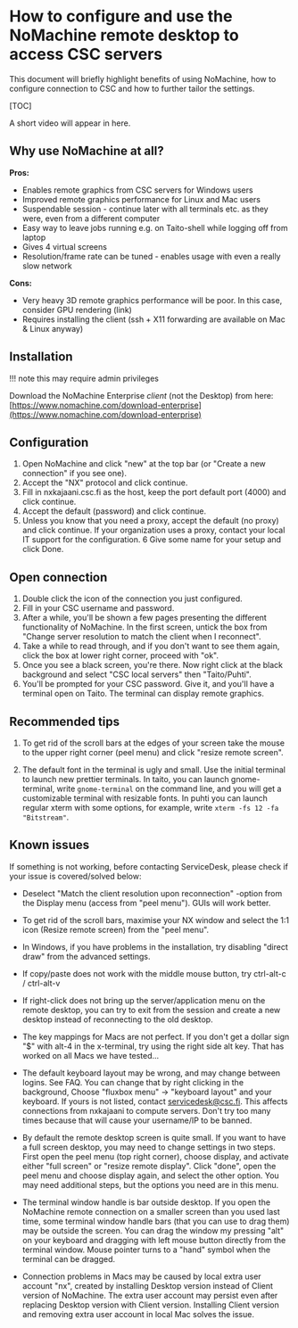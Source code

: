# How to configure and use the NoMachine remote desktop to access CSC servers

This document will briefly highlight benefits of using NoMachine, how to configure
connection to CSC and how to further tailor the settings.

[TOC]

A short video will appear in here.

## Why use NoMachine at all?

**Pros:**

- Enables remote graphics from CSC servers for Windows users
- Improved remote graphics performance for Linux and Mac users
- Suspendable session - continue later with all terminals etc. as they were, even from a different computer
- Easy way to leave jobs running e.g. on Taito-shell while logging off from laptop
- Gives 4 virtual screens
- Resolution/frame rate can be tuned - enables usage with even a really slow network

**Cons:**

- Very heavy 3D remote graphics performance will be poor. In this case, consider GPU rendering (link)
- Requires installing the client (ssh + X11 forwarding are available on Mac & Linux anyway)

## Installation

!!! note 
    this may require admin privileges

Download the NoMachine Enterprise _client_ (not the Desktop) from here: [https://www.nomachine.com/download-enterprise](https://www.nomachine.com/download-enterprise)

## Configuration

1.   Open NoMachine and click "new" at the top bar (or "Create a new connection" if you see one).
2.   Accept the "NX" protocol and click continue.
3.   Fill in nxkajaani.csc.fi as the host, keep the port default port (4000) and click continue.
4.   Accept the default (password) and click continue.
5.   Unless you know that you need a proxy, accept the default (no proxy) and click continue. If your organization uses a proxy, contact your local IT support for the configuration.
6    Give some name for your setup and click Done.

## Open connection

1.   Double click the icon of the connection you just configured.
2.   Fill in your CSC username and password. 
3.   After a while, you'll be shown a few pages presenting the different functionality of NoMachine.
    In the first screen, untick the box from "Change server resolution to match the client when I reconnect".
4.   Take a while to read through, and if you don't want to see them again, click the box at lower right corner, proceed with "ok".
5.   Once you see a black screen, you're there. Now right click at the black background and select "CSC local servers" then "Taito/Puhti".
6.   You'll be prompted for your CSC password. Give it, and you'll have a terminal open on Taito. The terminal can display remote graphics.

## Recommended tips

1. To get rid of the scroll bars at the edges of your screen take the mouse to the upper right corner (peel menu) and click "resize remote screen".

2. The default font in the terminal is ugly and small. Use the initial terminal to launch new prettier terminals. In taito, you can launch gnome-terminal, write `gnome-terminal` on the command line, and you will get a customizable terminal with resizable fonts. In puhti you can launch regular xterm with some options, for example, write `xterm -fs 12 -fa "Bitstream"`.

## Known issues

If something is not working, before contacting ServiceDesk, please check if your issue is covered/solved below:

- Deselect "Match the client resolution upon reconnection" -option from the Display menu (access from "peel menu"). GUIs will work better.

- To get rid of the scroll bars, maximise your NX window and select the 1:1 icon (Resize remote screen) from the "peel menu".

- In Windows, if you have problems in the installation, try disabling "direct draw" from the advanced settings.

- If copy/paste does not work with the middle mouse button, try ctrl-alt-c / ctrl-alt-v

- If right-click does not bring up the server/application menu on the remote desktop, you can try to exit from the session and create a new desktop instead of reconnecting to the old desktop.

- The key mappings for Macs are not perfect. If you don't get a dollar sign "$" with alt-4 in the x-terminal, try using the right side alt key. That has worked on all Macs we have tested...

- The default keyboard layout may be wrong, and may change between logins. See FAQ. You can change that by right clicking in the background, Choose "fluxbox menu" -> "keyboard layout" and your keyboard. If yours is not listed, contact servicedesk@csc.fi. This affects connections from nxkajaani to compute servers. Don't try too many times because that will cause your username/IP to be banned.

- By default the remote desktop screen is quite small. If you want to have a full screen desktop, you may need to change settings in two steps. First open the peel menu (top right corner), choose display, and activate either "full screen" or "resize remote display". Click "done", open the peel menu and choose display again, and select the other option. You may need additional steps, but the options you need are in this menu.

- The terminal window handle is bar outside desktop. If you open the NoMachine remote connection on a smaller screen than you used last time, some terminal window handle bars (that you can use to drag them) may be outside the screen. You can drag the window my pressing "alt" on your keyboard and dragging with left mouse button directly from the terminal window. Mouse pointer turns to a "hand" symbol when the terminal can be dragged.

- Connection problems in Macs may be caused by local extra user account "nx", created by installing Desktop version instead of Client version of NoMachine. The extra user account may persist even after replacing Desktop version with Client version. Installing Client version and removing extra user account in local Mac solves the issue.
